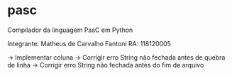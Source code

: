 # pasc
Compilador da linguagem PasC em Python

Integrante: Matheus de Carvalho Fantoni
RA: 118120005

-> Implementar coluna
-> Corrigir erro String não fechada antes de quebra de linha 
-> Corrigir erro String não fechada antes do fim de arquivo

